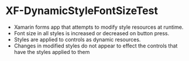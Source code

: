 # XF-DynamicStyleFontSizeTest

- Xamarin forms app that attempts to modify style resources at runtime.
- Font size in all styles is increased or decreased on button press.
- Styles are applied to controls as dynamic resources.
- Changes in modified styles do not appear to effect the controls that have the styles applied to them
